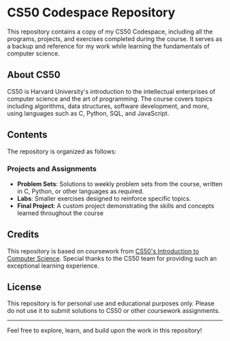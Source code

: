 # CS50 Codespace Repository

This repository contains a copy of my CS50 Codespace, including all the programs, projects, and exercises completed during the course. It serves as a backup and reference for my work while learning the fundamentals of computer science.

## About CS50
CS50 is Harvard University's introduction to the intellectual enterprises of computer science and the art of programming. The course covers topics including algorithms, data structures, software development, and more, using languages such as C, Python, SQL, and JavaScript.

## Contents
The repository is organized as follows:

### Projects and Assignments
- **Problem Sets**: Solutions to weekly problem sets from the course, written in C, Python, or other languages as required.
- **Labs**: Smaller exercises designed to reinforce specific topics.
- **Final Project**: A custom project demonstrating the skills and concepts learned throughout the course


## Credits
This repository is based on coursework from [CS50's Introduction to Computer Science](https://cs50.harvard.edu/x/). Special thanks to the CS50 team for providing such an exceptional learning experience.

## License
This repository is for personal use and educational purposes only. Please do not use it to submit solutions to CS50 or other coursework assignments.

---

Feel free to explore, learn, and build upon the work in this repository!
